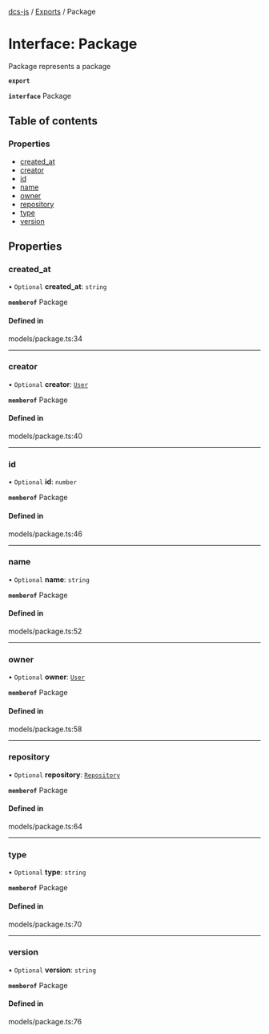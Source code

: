 [dcs-js](../README.md) / [Exports](../modules.md) / Package

# Interface: Package

Package represents a package

**`export`**

**`interface`** Package

## Table of contents

### Properties

- [created\_at](Package.md#created_at)
- [creator](Package.md#creator)
- [id](Package.md#id)
- [name](Package.md#name)
- [owner](Package.md#owner)
- [repository](Package.md#repository)
- [type](Package.md#type)
- [version](Package.md#version)

## Properties

### <a id="created_at" name="created_at"></a> created\_at

• `Optional` **created\_at**: `string`

**`memberof`** Package

#### Defined in

models/package.ts:34

___

### <a id="creator" name="creator"></a> creator

• `Optional` **creator**: [`User`](User.md)

**`memberof`** Package

#### Defined in

models/package.ts:40

___

### <a id="id" name="id"></a> id

• `Optional` **id**: `number`

**`memberof`** Package

#### Defined in

models/package.ts:46

___

### <a id="name" name="name"></a> name

• `Optional` **name**: `string`

**`memberof`** Package

#### Defined in

models/package.ts:52

___

### <a id="owner" name="owner"></a> owner

• `Optional` **owner**: [`User`](User.md)

**`memberof`** Package

#### Defined in

models/package.ts:58

___

### <a id="repository" name="repository"></a> repository

• `Optional` **repository**: [`Repository`](Repository.md)

**`memberof`** Package

#### Defined in

models/package.ts:64

___

### <a id="type" name="type"></a> type

• `Optional` **type**: `string`

**`memberof`** Package

#### Defined in

models/package.ts:70

___

### <a id="version" name="version"></a> version

• `Optional` **version**: `string`

**`memberof`** Package

#### Defined in

models/package.ts:76
